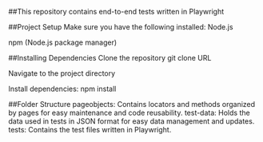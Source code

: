 ##This repository contains end-to-end tests written in Playwright 

##Project Setup
Make sure you have the following installed:
Node.js

npm (Node.js package manager)

##Installing Dependencies
Clone the repository git clone URL

Navigate to the project directory

Install dependencies: npm install

##Folder Structure
pageobjects: Contains locators and methods organized by pages for easy maintenance and code reusability.
test-data: Holds the data used in tests in JSON format for easy data management and updates.
tests: Contains the test files written in Playwright.
